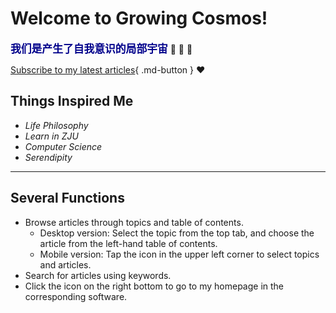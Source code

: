 # Welcome to Growing Cosmos!

<span style="color: darkblue; font-weight: bold; font-size: 1.2em;">我们是产生了自我意识的局部宇宙</span> :star2: :star2: :star2:

[Subscribe to my latest articles](#){ .md-button }
:heart:
## Things Inspired Me
- *Life Philosophy*
- *Learn in ZJU*
- *Computer Science*
- *Serendipity*

---

## Several Functions
- Browse articles through topics and table of contents.
    - Desktop version: Select the topic from the top tab, and choose the article from the left-hand table of contents.
    - Mobile version: Tap the icon in the upper left corner to select topics and articles.
- Search for articles using keywords.
- Click the icon on the right bottom to go to my homepage in the corresponding software.

<script src="https://giscus.app/client.js"
        data-repo="r-z-zhang-AI/r-z-zhang-AI.github.io"
        data-repo-id="R_kgDONN6JTg"
        data-category="General"
        data-category-id="DIC_kwDONN6JTs4CkfL9"
        data-mapping="pathname"
        data-strict="0"
        data-reactions-enabled="1"
        data-emit-metadata="1"
        data-input-position="bottom"
        data-theme="preferred_color_scheme"
        data-lang="zh-CN"
        crossorigin="anonymous"
        async>
</script>